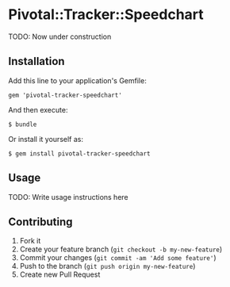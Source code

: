 # Pivotal::Tracker::Speedchart

TODO: Now under construction

## Installation

Add this line to your application's Gemfile:

    gem 'pivotal-tracker-speedchart'

And then execute:

    $ bundle

Or install it yourself as:

    $ gem install pivotal-tracker-speedchart

## Usage

TODO: Write usage instructions here

## Contributing

1. Fork it
2. Create your feature branch (`git checkout -b my-new-feature`)
3. Commit your changes (`git commit -am 'Add some feature'`)
4. Push to the branch (`git push origin my-new-feature`)
5. Create new Pull Request
